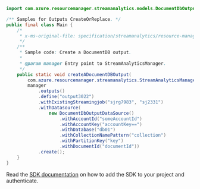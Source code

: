 ```java
import com.azure.resourcemanager.streamanalytics.models.DocumentDbOutputDataSource;

/** Samples for Outputs CreateOrReplace. */
public final class Main {
    /*
     * x-ms-original-file: specification/streamanalytics/resource-manager/Microsoft.StreamAnalytics/stable/2020-03-01/examples/Output_Create_DocumentDB.json
     */
    /**
     * Sample code: Create a DocumentDB output.
     *
     * @param manager Entry point to StreamAnalyticsManager.
     */
    public static void createADocumentDBOutput(
        com.azure.resourcemanager.streamanalytics.StreamAnalyticsManager manager) {
        manager
            .outputs()
            .define("output3022")
            .withExistingStreamingjob("sjrg7983", "sj2331")
            .withDatasource(
                new DocumentDbOutputDataSource()
                    .withAccountId("someAccountId")
                    .withAccountKey("accountKey==")
                    .withDatabase("db01")
                    .withCollectionNamePattern("collection")
                    .withPartitionKey("key")
                    .withDocumentId("documentId"))
            .create();
    }
}
```

Read the [SDK documentation](https://github.com/Azure/azure-sdk-for-java/blob/azure-resourcemanager-streamanalytics_1.0.0-beta.2/sdk/streamanalytics/azure-resourcemanager-streamanalytics/README.md) on how to add the SDK to your project and authenticate.
